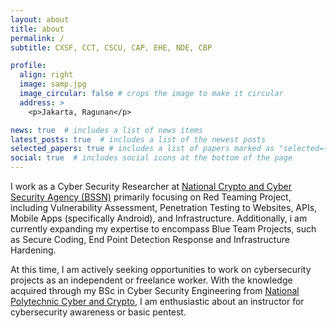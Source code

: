 ```yaml
---
layout: about
title: about
permalink: /
subtitle: CXSF, CCT, CSCU, CAP, EHE, NDE, CBP

profile:
  align: right
  image: samp.jpg
  image_circular: false # crops the image to make it circular
  address: >
    <p>Jakarta, Ragunan</p>

news: true  # includes a list of news items
latest_posts: true  # includes a list of the newest posts
selected_papers: true # includes a list of papers marked as "selected={true}"
social: true  # includes social icons at the bottom of the page
---
```


I work as a Cyber Security Researcher at [National  Crypto and Cyber Security Agency (BSSN)](https://www.bssn.go.id/ "BSSN") primarily focusing on Red Teaming Project, including Vulnerability Assessment, Penetration Testing to Websites, APIs, Mobile Apps (specifically Android), and Infrastructure. Additionally, i am currently expanding my expertise to encompass Blue Team Projects, such as Secure Coding, End Point Detection Response and Infrastructure Hardening.

At this time, I am actively seeking opportunities to work on cybersecurity projects as an independent or freelance worker. With the knowledge acquired through my BSc in Cyber Security Engineering from [National Polytechnic Cyber and Crypto](https://poltekssn.ac.id/), I am enthusiastic about an instructor for cybersecurity awareness or basic pentest.

